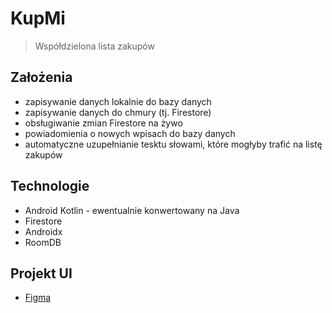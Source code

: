# KupMi

> Współdzielona lista zakupów

## Założenia

 - zapisywanie danych lokalnie do bazy danych
 - zapisywanie danych do chmury (tj. Firestore)
 - obsługiwanie zmian Firestore na żywo
 - powiadomienia o nowych wpisach do bazy danych
 - automatyczne uzupełnianie tesktu słowami, które mogłyby trafić na listę zakupów
 
## Technologie

 - Android Kotlin - ewentualnie konwertowany na Java
 - Firestore
 - Androidx
 - RoomDB
 
## Projekt UI

 - [Figma](https://www.figma.com/file/6mPDVtVun9G19gvXfv5m5i/Kup-mi?node-id=0%3A1)
